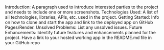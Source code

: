 Introduction: A paragraph used to introduce interested parties to the project and needs to include one or more screenshots.
Technologies Used: A list of all technologies, libraries, APIs, etc. used in the project.
Getting Started: Info on how to clone and start the app and link to the deployed app on GitHub Pages/Render.
Unsolved Problems: List any unsolved issues.
Future Enhancements: Identify future features and enhancements planned for the project.
Have a link to your hosted working app in the README.md file in your GitHub repo